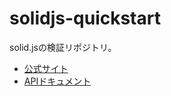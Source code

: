 # solidjs-quickstart

solid.jsの検証リポジトリ。

- [公式サイト](https://www.solidjs.com/)
- [APIドキュメント](https://www.solidjs.com/docs/latest/api)